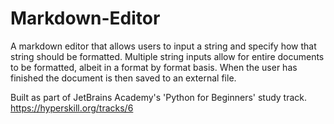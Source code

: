 # Markdown-Editor
A markdown editor that allows users to input a string and specify how that string should be formatted. Multiple string inputs allow for entire documents to be formatted, albeit in a format by format basis. When the user has finished the document is then saved to an external file.

Built as part of JetBrains Academy's 'Python for Beginners' study track. https://hyperskill.org/tracks/6
